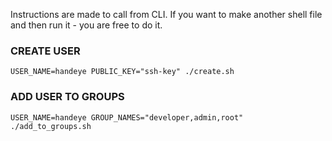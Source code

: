 Instructions are made to call from CLI. If you want to make another shell file and then run it - you are free to do it.


### CREATE USER
```
USER_NAME=handeye PUBLIC_KEY="ssh-key" ./create.sh
```


### ADD USER TO GROUPS
```
USER_NAME=handeye GROUP_NAMES="developer,admin,root" ./add_to_groups.sh
```
